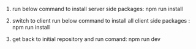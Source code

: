 1) run below command to install server side packages:
npm run install

2) switch to client
run below command to install all client side packages : 
npm run install 

3) get back to initial repository and run comand:
   npm run dev

